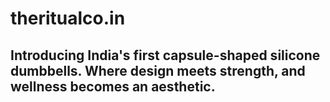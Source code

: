 # theritualco.in

## Introducing India's first capsule-shaped silicone dumbbells. Where design meets strength, and wellness becomes an aesthetic.